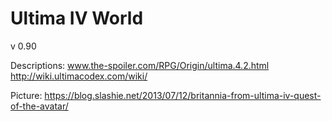 # Ultima IV World
v 0.90

Descriptions: www.the-spoiler.com/RPG/Origin/ultima.4.2.html http://wiki.ultimacodex.com/wiki/

Picture: https://blog.slashie.net/2013/07/12/britannia-from-ultima-iv-quest-of-the-avatar/
